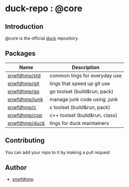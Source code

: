 # duck-repo : @core

## Introduction

@core is the official [duck](https://github.com/snwfdhmp/duck) repository.

## Packages

| Name | Description |
| --- | --- |
| [snwfdhmp/std](snwfdhmp/std.pkg) | common lings for everyday use |
| [snwfdhmp/git](snwfdhmp/git.pkg) | lings that speed up git use |
| [snwfdhmp/go](snwfdhmp/go.pkg) | go toolset (build&run, pack) |
| [snwfdhmp/junk](snwfdhmp/junk.pkg) | manage junk code using .junk |
| [snwfdhmp/c](snwfdhmp/c.pkg) | c toolset (build&run, pack) |
| [snwfdhmp/cpp](snwfdhmp/cpp.pkg) | c++ toolset (build&run, class) |
| [snwfdhmp/duck](snwfdhmp/duck.pkg) | lings for duck maintainers |

## Contributing

You can add your repo to it by making a pull request

## Author

- [snwfdhmp](https://github.com/snwfdhmp)